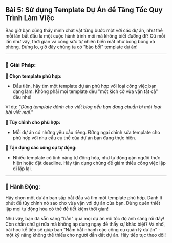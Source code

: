 ## Bài 5: Sử dụng Template Dự Án để Tăng Tốc Quy Trình Làm Việc

Bao giờ bạn cũng thấy mình chật vật từng bước một với các dự án, như thể mỗi lần bắt đầu là một cuộc hành trình mới mà không biết đường đi? Cứ mỗi lần như vậy, thời gian và công sức tự nhiên biến mất như bong bóng xà phòng. Đừng lo, giờ đây chúng ta có "bảo bối" template dự án!

---

### 📌 Giải Pháp:

**🔹 Chọn template phù hợp:**
- Đầu tiên, hãy tìm một template dự án phù hợp với loại công việc bạn đang làm. Không phải mọi template đều "một kích cỡ vừa vặn tất cả" đâu nhé!

Ví dụ: *"Dùng template dành cho viết blog nếu bạn đang chuẩn bị một loạt bài viết mới."*

**🔹 Tùy chỉnh cho phù hợp:**
- Mỗi dự án có những yêu cầu riêng. Đừng ngại chỉnh sửa template cho phù hợp với nhu cầu cụ thể của dự án bạn đang thực hiện.

**🔹 Tận dụng các công cụ tự động:**
- Nhiều template có tính năng tự động hóa, như tự động gán người thực hiện hoặc đặt deadline. Hãy tận dụng chúng để giảm thiểu công việc lặp đi lặp lại.

---

### 🚀 Hành Động:

Hãy chọn một dự án bạn sắp bắt đầu và tìm một template phù hợp. Dành ít phút để tùy chỉnh nó sao cho vừa vặn với dự án của bạn. Đừng quên thiết lập mọi tự động hóa có thể để tiết kiệm thời gian!

Như vậy, bạn đã sẵn sàng "bắn" qua mọi dự án với tốc độ ánh sáng rồi đấy! Còn chần chừ gì nữa mà không áp dụng ngay để thấy sự khác biệt? Và nhớ, bài học kế tiếp sẽ giúp bạn "Nắm bắt nhanh các công cụ quản lý dự án" - một kỹ năng không thể thiếu cho người dẫn dắt dự án. Hãy tiếp tục theo dõi!